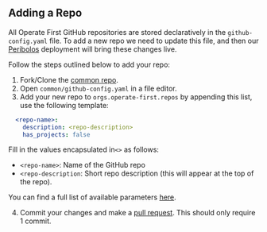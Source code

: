 ## Adding a Repo
All Operate First GitHub repositories are stored declaratively in the `github-config.yaml` file. To add a new repo we
need to update this file, and then our [Peribolos][peri] deployment will bring these changes live.

Follow the steps outlined below to add your repo:

1. Fork/Clone the [common repo][crepo].
2. Open `common/github-config.yaml` in a file editor.
3. Add your new repo to `orgs.operate-first.repos` by appending this list, use the following template:
```yaml
  <repo-name>:
    description: <repo-description>
    has_projects: false
```
Fill in the values encapsulated in`<>` as follows:

- `<repo-name>`: Name of the GitHub repo
- `<repo-description`: Short repo description (this will appear at the top of the repo).

You can find a full list of available parameters [here][repo-api].

4. Commit your changes and make a [pull request][prdoc]. This should only require 1 commit.

[peri]: https://github.com/kubernetes/test-infra/tree/master/prow/cmd/peribolos
[repo-api]: https://docs.github.com/en/github-ae@latest/rest/reference/repos#create-an-organization-repository
[crepo]: https://github.com/operate-first/common
[prdoc]: https://github.com/operate-first/apps/blob/master/contributing.md#creating-pull-requests
